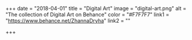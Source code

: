 +++
date = "2018-04-01"
title = "Digital Art"
image = "digital-art.png"
alt = "The collection of Digital Art on Behance"
color = "#F7F7F7"
link1 = "https://www.behance.net/ZhannaDryha"
link2 = ""

+++
